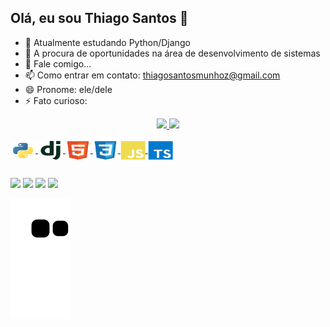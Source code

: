 ## Olá, eu sou Thiago Santos 👋

- 🔭 Atualmente estudando Python/Django
- 🌱 A procura de oportunidades na área de desenvolvimento de sistemas
- 💬 Fale comigo...
- 📫 Como entrar em contato: thiagosantosmunhoz@gmail.com
- 😄 Pronome: ele/dele
- ⚡ Fato curioso: 

<div align="center">
  <a href="https://github.com/ThiagooSantoss">
  <img height="180em" src="https://github-readme-stats.vercel.app/api?username=ThiagooSantoss&show_icons=true&theme=dracula&include_all_commits=false&count_private=true"/>
  <img height="180em" src="https://github-readme-stats.vercel.app/api/top-langs/?username=ThiagooSantoss&layout=compact&langs_count=7&theme=dracula"/>
</div>

<div style="display: inline_block"><br>
  <img align="center" alt="ThiagooSantoss-Python" height="30" width="40" src="https://raw.githubusercontent.com/devicons/devicon/master/icons/python/python-original.svg">
  <img align="center" alt="ThiagooSantoss-Django" height="30" width="40" src="https://raw.githubusercontent.com/devicons/devicon/master/icons/django/django-plain.svg">
 
  <img align="center" alt="ThiagooSantoss-HTML" height="30" width="40" src="https://raw.githubusercontent.com/devicons/devicon/master/icons/html5/html5-original.svg">
  <img align="center" alt="ThiagooSantoss-CSS" height="30" width="40" src="https://raw.githubusercontent.com/devicons/devicon/master/icons/css3/css3-original.svg">
  <img align="center" alt="ThiagooSantoss-Js" height="30" width="40" src="https://raw.githubusercontent.com/devicons/devicon/master/icons/javascript/javascript-plain.svg">
  <img align="center" alt="ThiagooSantoss-Ts" height="30" width="40" src="https://raw.githubusercontent.com/devicons/devicon/master/icons/typescript/typescript-plain.svg">
 
</div>
  
  ##
  
<div> 
 
  <a href="https://www.instagram.com/thiagopino21989/" target="_blank"><img src="https://img.shields.io/badge/-Instagram-%23E4405F?style=for-the-badge&logo=instagram&logoColor=white" target="_blank"></a>
  <a href="https://discord.com/channels/821364094878613524/935906121858818059" target="_blank"><img src="https://img.shields.io/badge/Discord-7289DA?style=for-the-badge&logo=discord&logoColor=white" target="_blank"></a> 
  <a href="mailto:triagosantosmunhoz@gmail.com"><img src="https://img.shields.io/badge/-Gmail-%23333?style=for-the-badge&logo=gmail&logoColor=white" target="_blank"></a>
  <a href="https://www.linkedin.com/in/thiago-santos-ab4915122/" target="_blank"><img src="https://img.shields.io/badge/-LinkedIn-%230077B5?style=for-the-badge&logo=linkedin&logoColor=white" target="_blank"></a> 
 
  ![Snake animation](https://github.com/ThiagooSantoss/ThiagooSantoss/blob/output/github-contribution-grid-snake.svg)
 
</div>
